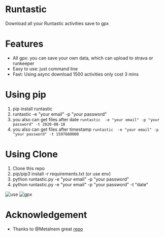 # Runtastic
Download all your Runtastic activities save to gpx

# Features

- All gpx: you can save your own data, which can upload to strava or runkeeper
- Easy to use: just command line
- Fast: Using async download 1500 activities only cost 3 mins

# Using pip

1. pip install runtastic
2. runtastic  -e "your email" -p "your password"
3. you also can get files after date `runtastic  -e "your email" -p "your password" -t 2020-08-18` 
3. you also can get files after timestamp `runtastic  -e "your email" -p "your password" -t 1597680000` 

# Using Clone

1. Clone this repo
2. pip/pip3 install -r requirements.txt (or use env)
3. python runtastic.py -e "your email" -p "your password"
4. python runtastic.py -e "your email" -p "your password" -t "date"

![use](./static/use.png)
![gpx](./static/save_gpx.png)

# Acknowledgement

- Thanks to @Metalnem great [repo](https://github.com/Metalnem/runtastic)
